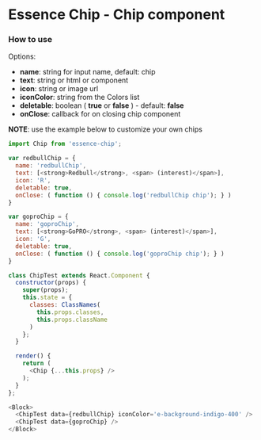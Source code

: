 # Essence Chip - Chip component

### How to use

Options:
- **name**: string for input name, default: chip
- **text**: string or html or component
- **icon**: string or image url
- **iconColor**: string from the Colors list
- **deletable**: boolean ( **true** or **false** ) - default: **false**
- **onClose**: callback for on closing chip component

**NOTE**: use the example below to customize your own chips

```js
import Chip from 'essence-chip';

var redbullChip = {
  name: 'redbullChip',
  text: [<strong>Redbull</strong>, <span> (interest)</span>],
  icon: 'R',
  deletable: true,
  onClose: ( function () { console.log('redbullChip chip'); } )
}

var goproChip = {
  name: 'goproChip',
  text: [<strong>GoPRO</strong>, <span> (interest)</span>],
  icon: 'G',
  deletable: true,
  onClose: ( function () { console.log('goproChip chip'); } )
}

class ChipTest extends React.Component {
  constructor(props) {
    super(props);
    this.state = {
      classes: ClassNames(
        this.props.classes,
        this.props.className
      )
    };
  }

  render() {
    return (
      <Chip {...this.props} />
    );
  }
};

<Block>
  <ChipTest data={redbullChip} iconColor='e-background-indigo-400' />
  <ChipTest data={goproChip} />
</Block>
```